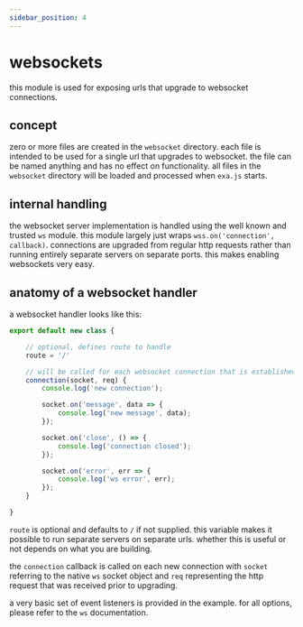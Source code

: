 ```yaml
---
sidebar_position: 4
---
```


# websockets

this module is used for exposing urls that upgrade to websocket connections.

## concept

zero or more files are created in the `websocket` directory. each file is intended to be used for a single url that upgrades to websocket. the file can be named anything and has no effect on functionality. all files in the `websocket` directory will be loaded and processed when `exa.js` starts.

## internal handling

the websocket server implementation is handled using the well known and trusted `ws` module. this module largely just wraps `wss.on('connection', callback)`. connections are upgraded from regular http requests rather than running entirely separate servers on separate ports. this makes enabling websockets very easy.

## anatomy of a websocket handler

a websocket handler looks like this:

```js title="websocket/handler.js"
export default new class {

    // optional, defines route to handle
    route = '/'

    // will be called for each websocket connection that is established
    connection(socket, req) {
        console.log('new connection');

        socket.on('message', data => {
            console.log('new message', data);
        });

        socket.on('close', () => {
            console.log('connection closed');
        });

        socket.on('error', err => {
            console.log('ws error', err);
        });
    }

}
```

`route` is optional and defaults to `/` if not supplied. this variable makes it possible to run separate servers on separate urls. whether this is useful or not depends on what you are building.

the `connection` callback is called on each new connection with `socket` referring to the native `ws` socket object and `req` representing the http request that was received prior to upgrading.

a very basic set of event listeners is provided in the example. for all options, please refer to the `ws` documentation.
